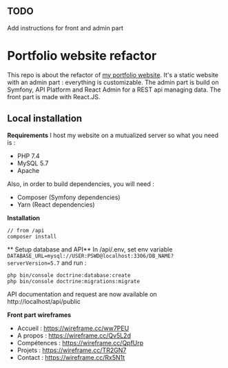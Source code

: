 ## TODO

Add instructions for front and admin part

# Portfolio website refactor

This repo is about the refactor of [my portfolio website](www.matthieudesvignes.com). It's a static website with an admin part : everything is customizable. The admin part is build on Symfony, API Platform and React Admin for a REST api managing data. The front part is made with React.JS.

## Local installation

**Requirements**
I host my website on a mutualized server so what you need is :

- PHP 7.4
- MySQL 5.7
- Apache

Also, in order to build dependencies, you will need :

- Composer (Symfony dependencies)
- Yarn (React dependencies)

**Installation**

    // from /api
    composer install

** Setup database and API**
In /api/.env, set env variable `DATABASE_URL=mysql://USER:PSWD@localhost:3306/DB_NAME?serverVersion=5.7` and run :

    php bin/console doctrine:database:create
    php bin/console doctrine:migrations:migrate

API documentation and request are now available on http://localhost/api/public

**Front part wireframes**

- Accueil : https://wireframe.cc/ww7PEU
- A propos : https://wireframe.cc/Qv5L2d
- Compétences : https://wireframe.cc/QpfUrp
- Projets : https://wireframe.cc/TR2GN7
- Contact : https://wireframe.cc/Rx5N1t
